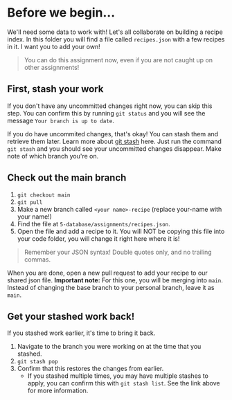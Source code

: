 # Before we begin...

We'll need some data to work with! Let's all collaborate on building a recipe index. In this folder you will find a file called `recipes.json` with a few recipes in it. I want you to add your own!

> You can do this assignment now, even if you are not caught up on other assignments!

## First, stash your work

If you don't have any uncommitted changes right now, you can skip this step. You can confirm this by running `git status` and you will see the message `Your branch is up to date`.

If you do have uncommited changes, that's okay! You can stash them and retrieve them later. Learn more about [git stash](https://www.atlassian.com/git/tutorials/saving-changes/git-stash) here. Just run the command `git stash` and you should see your uncommitted changes disappear. Make note of which branch you're on.

## Check out the main branch

1. `git checkout main`
1. `git pull`
1. Make a new branch called `<your name>-recipe` (replace your-name with your name!)
1. Find the file at `5-database/assignments/recipes.json`.
1. Open the file and add a recipe to it. You will NOT be copying this file into your code folder, you will change it right here where it is!

> Remember your JSON syntax! Double quotes only, and no trailing commas.

When you are done, open a new pull request to add your recipe to our shared json file. **Important note:** For this one, you will be merging into `main`. Instead of changing the base branch to your personal branch, leave it as `main`.

## Get your stashed work back!

If you stashed work earlier, it's time to bring it back.

1. Navigate to the branch you were working on at the time that you stashed.
1. `git stash pop`
1. Confirm that this restores the changes from earlier.
   - If you stashed multiple times, you may have multiple stashes to apply, you can confirm this with `git stash list`. See the link above for more information.
